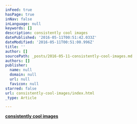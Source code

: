 ```yaml
---
inFeed: true
hasPage: true
inNav: false
inLanguage: null
keywords: []
description: consistently cool images
datePublished: '2016-05-11T00:51:42.033Z'
dateModified: '2016-05-11T00:51:00.996Z'
title: ''
author: []
sourcePath: _posts/2016-05-11-consistently-cool-images.md
authors: []
publisher:
  name: null
  domain: null
  url: null
  favicon: null
starred: false
url: consistently-cool-images/index.html
_type: Article

---
```

**[consistently cool images][0]**

[0]: null